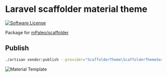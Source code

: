 # Laravel scaffolder material theme
[![Software License](https://img.shields.io/badge/license-MIT-blue.svg?style=flat-square)](LICENSE)

Package for [mPaleo/scaffolder](https://github.com/mPaleo/scaffolder)
## Publish
```bash
./artisan vendor:publish --provider="ScaffolderTheme\ScaffolderThemeServiceProvider" --force
````
![Material Template](https://cloud.githubusercontent.com/assets/5132565/11137273/e94a445a-8994-11e5-9d61-a5488a6fb01f.png)
